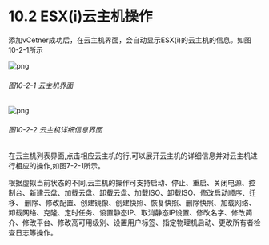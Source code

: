 # 10.2 ESX(i)云主机操作

添加vCetner成功后，在云主机界面，会自动显示ESX(i)的云主机的信息。如图10-2-1所示

![png](../images/10-2-1.png "图10-2-1 云主机界面")
###### 图10-2-1 云主机界面

![png](../images/10-2-2.png "图10-2-2 云主机详细信息界面")
###### 图10-2-2 云主机详细信息界面

在云主机列表界面,点击相应云主机的行,可以展开云主机的详细信息并对云主机进行相应的操作,如图7-2-1所示。

根据虚拟当前状态的不同,云主机的操作可支持启动、停止、重启、关闭电源、控制台、新建云盘、加载云盘、卸载云盘、加载ISO、卸载ISO、修改启动顺序、迁移、 删除、修改配置、创建镜像、创建快照、恢复快照、删除快照、加载网络、卸载网络、克隆、定时任务、设置静态IP、取消静态IP设置、修改名字、修改简介、修改平台、修改高可用级别、设置用户标签、指定物理机启动、更改所有者检查日志等操作。



